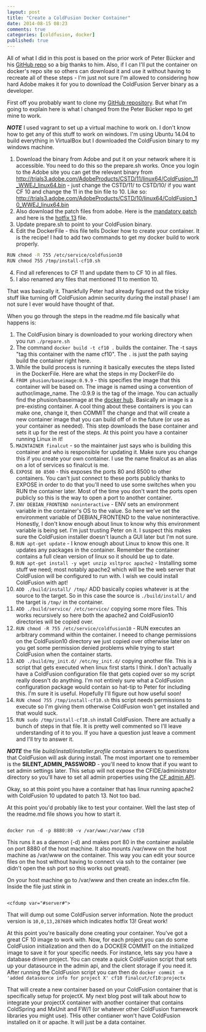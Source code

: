 ```yaml
---
layout: post
title: "Create a ColdFusion Docker Container"
date: 2014-08-15 08:23
comments: true
categories: [coldfusion, docker]
published: true
---
```

All of what I did in this post is based on the prior work of Peter Bücker and his [GitHub repo](https://github.com/naag/docker-coldfusion11) so a big thanks to him.  Also, if I can I'll put the container on docker's repo site so others can download it and use it without having to recreate all of these steps - I'm just not sure I'm allowed to considering how hard Adobe makes it for you to download the ColdFusion Server binary as a developer.

First off you probably want to clone my [GitHub repository](https://github.com/finalcut/docker-coldfusion10).  But what I'm going to explain here is what I changed from the Peter Bücker repo to get mine to work.


***NOTE*** I used vagrant to set up a virtual machine to work on.  I don't know how to get any of this stuff to work on windows.  I'm using Ubuntu 14.04 to build everything in VirtualBox but I downloaded the ColdFusion binary to my windows machine.


1.  Download the binary from Adobe and put it on your network where it is accessible.  You need to do this so the prepare.sh works.  Once you login to the Adobe site you can get the relevant binary from http://trials3.adobe.com/AdobeProducts/CSTD/11/linux64/ColdFusion_11_WWEJ_linux64.bin  - just change the CSTD/11/ to CSTD/10/ if you want CF 10 and change the 11 in the bin file to 10.  Like so: http://trials3.adobe.com/AdobeProducts/CSTD/10/linux64/ColdFusion_10_WWEJ_linux64.bin
2.  Also download the patch files from adobe.  Here is the [mandatory patch](http://download.macromedia.com/pub/coldfusion/10/cf10_mdt_updt.jar) and here is the [hotfix 13](http://help.adobe.com/en_US/ColdFusion/10.0/Admin/WSe61e35da8d318518-33adffe0134c60cd31c-7ffe.html) file.
2.  Update prepare.sh to point to your ColdFusion binary.
3.  Edit the DockerFile - this file tells Docker how to create your container.  It is the recipe!  I had to add two commands to get my docker build to work properly.

```sh
RUN chmod -R 755 /etc/service/coldfusion10
RUN chmod 755 /tmp/install-cf10.sh

```

4. Find all references to CF 11 and update them to CF 10 in all files.
5. I also renamed any files that mentioned 11 to mention 10.


That was basically it.  Thankfully Peter had already figured out the tricky stuff like turning off ColdFusion admin security during the install phase!  I am not sure I ever would have thought of that.


When you go through the steps in the readme.md file basically what happens is:


1. The ColdFusion binary is downloaded to your working directory when you run `./prepare.sh`
2. The command `docker build -t cf10 .` builds the container.  The -t says "tag this container with the name cf10".  The `.` is just the path saying build the container right here.
3. While the build process is running it basically executes the steps listed in the DockerFile.  Here are what the steps in my DockerFile do
  1. `FROM phusion/baseimage:0.9.9` - this specifies the image that this container will be based on.  The image is named using a convention of author/image_name.  The :0.9.9 is the tag of the image.  You can actually find the phusion/baseimage at the [docker hub](https://registry.hub.docker.com/u/phusion/baseimage/).  Basically an image is a pre-existing container.  A cool thing about these containers is you can make one, change it, then COMMIT the change and that will create a new container image that you can build off of in the future (or use as your container as needed).  This step downloads the base container and sets it up for the rest of the steps.  At this point you have a container running Linux in it!
  2. `MAINTAINER finalcut` - so the maintainer just says who is building this container and who is responsible for updating it.  Make sure you change this if you create your own container.  I use the name finalcut as an alias on a lot of services so finalcut is me.
  3. `EXPOSE 80 8500`  - this exposes the ports 80 and 8500 to other containers.  You can't just connect to these ports publicly thanks to EXPOSE in order to do that you'll need to use some switches when you RUN the container later.  Most of the time you don't want the ports open publicly so this is the way to open a port to another container.
  4. `ENV DEBIAN_FRONTEND noninteractive` - ENV sets an environment variable in the container's OS to the value.  So here we've set the environment variable of DEBIAN_FRONTEND to the value noninteractive.  Honestly, I don't know enough about linux to know why this environment variable is being set.  I'm just trusting Peter on it.  I suspect this makes sure the ColdFusion installer doesn't launch a GUI later but I'm not sure.
  5. `RUN apt-get update` - I know enough about Linux to know this one.  It updates any packages in the container.  Remember the container contains a full clean version of linux so it should be up to date.
  6. `RUN apt-get install -y wget unzip xsltproc apache2`  - Installing some stuff we need; most notably apache2 which will be the web server that ColdFusion will be configured to run with.  I wish we could install ColdFusion with apt!
  7. `ADD ./build/install/ /tmp/` ADD basically copies whatever is at the source to the target.  So in this case the source is `./build/install/` and the target is `/tmp/` in the container.
  8. `ADD ./build/service/ /etc/service/` copying some more files.  This works recursively so here both the apache2 and ColdFusion10 directories will be copied over.
  9. `RUN chmod -R 755 /etc/service/coldfusion10` - RUN executes an arbitrary command within the container.  I neeed to change permissions on the ColdFusion10 directory we just copied over otherwise later on you get some permission denied problems while trying to start ColdFusion when the container starts.
  10. `ADD ./build/my_init.d/ /etc/my_init.d/`  copying another file.  This is a script that gets executed when linux first starts I think.  I don't actually have a ColdFusion configuration file that gets copied over so my script really doesn't do anything.  I'm not entirely sure what a ColdFusion configuration package would contain so hat-tip to Peter for including this.  I'm sure it is useful.  Hopefully I'll figure out how useful soon!
  11. `RUN chmod 755 /tmp/install-cf10.sh` this script needs permissions to execute so I'm giving them otherwise ColdFusion won't get installed and that would suck.
  12. `RUN sudo /tmp/install-cf10.sh` install ColdFusion.  There are actually a bunch of steps in that file.  It is pretty well commented so I'll leave understanding of it to you.  If you have a question just leave a comment and I'll try to answer it.

***NOTE*** the file *build/install/installer.profile* contains answers to questions that ColdFusion will ask during install.  The most important one to remember is the **SILENT_ADMIN_PASSWORD** - you'll need to know that if you want to set admin settings later.  This setup will not expose the CFIDE/administrator directory so you'll have to set all admin properties using the [CF admin API](http://help.adobe.com/en_US/ColdFusion/10.0/Admin/WSc3ff6d0ea77859461172e0811cbf364104-7fcf.html).


Okay, so at this point you have a container that has linux running apache2 with ColdFusion 10 updated to patch 13.  Not too bad.

At this point you'd probably like to test your container.  Well the last step of the readme.md file shows you how to start it.


```

docker run -d -p 8880:80 -v /var/www:/var/www cf10

```


This runs it as a daemon (-d) and makes port 80 in the container available on port 8880 of the host machine.  It also mounts /var/www on the host machine as /var/www on the container.  This way you can edit your source files on the host without having to connect via ssh to the container (we didn't open the ssh port so this works out great).

On your host machine go to /var/www and then create an index.cfm file.  Inside the file just stink in

```

<cfdump var="#server#">

```


That will dump out some ColdFusion server information.  Note the product version is `10,0,13,287689` which indicates hotfix 13!  Great work!

At this point you're basically done creating your container.  You've got a great CF 10 image to work with.  Now, for each project you can do some ColdFusion initialization
and then do a DOCKER COMMIT on the initialized image to save it for your specific needs.  For instance, lets say you have a database driven project.  You can create a quick ColdFusion script that sets up your datasource in the admin api, and the client storage if you need it.  After running the ColdFusion script you can then do `docker commit -m 'added datasource info for project X' cf10 finalcut/cf10:projectx`

That will create a new container based on your ColdFusion container that is specifically setup for projectX.  My next blog post will talk about how to integrate your projectX container with another container that contains ColdSpring and MxUnit and FW/1 (or whatever other ColdFusion framework libraries you might use).  THis other contianer won't have ColdFusion installed on it or apache. It will just be a data container.
